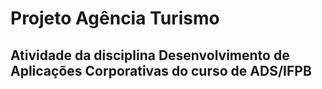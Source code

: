 # Projeto Agência Turismo

## Atividade da disciplina Desenvolvimento de Aplicações Corporativas do curso de ADS/IFPB

